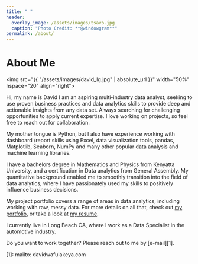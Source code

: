 ```yaml
---
title: " "
header:
  overlay_image: /assets/images/tsavo.jpg
  caption: "Photo Credit: **@windowgram**"
permalink: /about/
---
```


# About Me

<img src="{{ "/assets/images/david_lg.jpg" | absolute_url }}"
width="50%" hspace="20" align="right">

Hi, my name is David I am an aspiring multi-industry data analyst, seeking to use proven business practices and data analytics skills to provide deep and actionable insights from any data set. Always searching for challenging opportunities to apply current expertise. I love working on projects, so feel free to reach out for collaboration.

My mother tongue is Python, but I also have experience working with dashboard /report skills using Excel, data visualization tools, pandas, Matplotlib, Seaborn, NumPy and many other popular data analysis and machine learning libraries.

I have a bachelors degree in Mathematics and Physics from Kenyatta University, and a certification in Data analytics from General Assembly. My quantitative background enabled me to smoothly transition into the field of data analytics, where I have passionately used my skills to positively influence business decisions.

My project portfolio covers a range of areas in data analytics, including working with raw, messy data. For more details on all that, check out [my portfolio](/portfolio/), or
take a look at [my resume][4].

I currently live in Long Beach CA, where I work as a Data Specialist in the automotive industry.

Do you want to work together? Please reach out to me by [e-mail][1].

[1]: mailto: davidwafulakeya.com

[2]: davidwafulakeya@gmail.com

[3]: https://www.zendust.org/monastery

[4]: /assets/docs/resume.pdf

[5]: https://www.entelligent.com

[6]: https://www.thetradedesk.com

[7]: https://multithreaded.stitchfix.com/algorithms/
